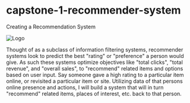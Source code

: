 # capstone-1-recommender-system
Creating a Recommendation System




<img src="https://github.com/MatthewNewell006/capstone-1-recommender-system/blob/master/recommendation_system.gif" class="centerImage" alt="Logo"/><br>




Thought of as a subclass of information filtering systems, recommender systems look to predict the best "rating" or "preference" a person would give. As such these systems optimize objectives like "total clicks", "total revenue", and "overall sales", to "recommend" related items and options based on user input. Say someone gave a high rating to a particular item online, or revisited a particular item or site. Utilizing data of that persons online presence and actions, I will build a system that will in turn "recommend" related items, places of interest, etc. back to that person.

  

